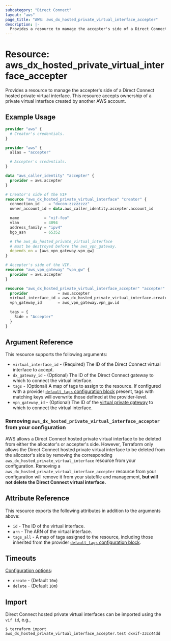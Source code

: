 ```yaml
---
subcategory: "Direct Connect"
layout: "aws"
page_title: "AWS: aws_dx_hosted_private_virtual_interface_accepter"
description: |-
  Provides a resource to manage the accepter's side of a Direct Connect hosted private virtual interface.
---
```


# Resource: aws_dx_hosted_private_virtual_interface_accepter

Provides a resource to manage the accepter's side of a Direct Connect hosted private virtual interface.
This resource accepts ownership of a private virtual interface created by another AWS account.

## Example Usage

```terraform
provider "aws" {
  # Creator's credentials.
}

provider "aws" {
  alias = "accepter"

  # Accepter's credentials.
}

data "aws_caller_identity" "accepter" {
  provider = aws.accepter
}

# Creator's side of the VIF
resource "aws_dx_hosted_private_virtual_interface" "creator" {
  connection_id    = "dxcon-zzzzzzzz"
  owner_account_id = data.aws_caller_identity.accepter.account_id

  name           = "vif-foo"
  vlan           = 4094
  address_family = "ipv4"
  bgp_asn        = 65352

  # The aws_dx_hosted_private_virtual_interface
  # must be destroyed before the aws_vpn_gateway.
  depends_on = [aws_vpn_gateway.vpn_gw]
}

# Accepter's side of the VIF.
resource "aws_vpn_gateway" "vpn_gw" {
  provider = aws.accepter
}

resource "aws_dx_hosted_private_virtual_interface_accepter" "accepter" {
  provider             = aws.accepter
  virtual_interface_id = aws_dx_hosted_private_virtual_interface.creator.id
  vpn_gateway_id       = aws_vpn_gateway.vpn_gw.id

  tags = {
    Side = "Accepter"
  }
}
```

## Argument Reference

This resource supports the following arguments:

* `virtual_interface_id` - (Required) The ID of the Direct Connect virtual interface to accept.
* `dx_gateway_id` - (Optional) The ID of the Direct Connect gateway to which to connect the virtual interface.
* `tags` - (Optional) A map of tags to assign to the resource. If configured with a provider [`default_tags` configuration block](https://registry.terraform.io/providers/hashicorp/aws/latest/docs#default_tags-configuration-block) present, tags with matching keys will overwrite those defined at the provider-level.
* `vpn_gateway_id` - (Optional) The ID of the [virtual private gateway](vpn_gateway.html) to which to connect the virtual interface.

### Removing `aws_dx_hosted_private_virtual_interface_accepter` from your configuration

AWS allows a Direct Connect hosted private virtual interface to be deleted from either the allocator's or accepter's side.
However, Terraform only allows the Direct Connect hosted private virtual interface to be deleted from the allocator's side
by removing the corresponding `aws_dx_hosted_private_virtual_interface` resource from your configuration.
Removing a `aws_dx_hosted_private_virtual_interface_accepter` resource from your configuration will remove it
from your statefile and management, **but will not delete the Direct Connect virtual interface.**

## Attribute Reference

This resource exports the following attributes in addition to the arguments above:

* `id` - The ID of the virtual interface.
* `arn` - The ARN of the virtual interface.
* `tags_all` - A map of tags assigned to the resource, including those inherited from the provider [`default_tags` configuration block](https://registry.terraform.io/providers/hashicorp/aws/latest/docs#default_tags-configuration-block).

## Timeouts

[Configuration options](https://developer.hashicorp.com/terraform/language/resources/syntax#operation-timeouts):

- `create` - (Default `10m`)
- `delete` - (Default `10m`)

## Import

Direct Connect hosted private virtual interfaces can be imported using the `vif id`, e.g.,

```
$ terraform import aws_dx_hosted_private_virtual_interface_accepter.test dxvif-33cc44dd
```
